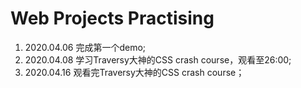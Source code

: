 # Web Projects Practising
1. 2020.04.06 完成第一个demo;
2. 2020.04.08 学习Traversy大神的CSS crash course，观看至26:00;
3. 2020.04.16 观看完Traversy大神的CSS crash course；